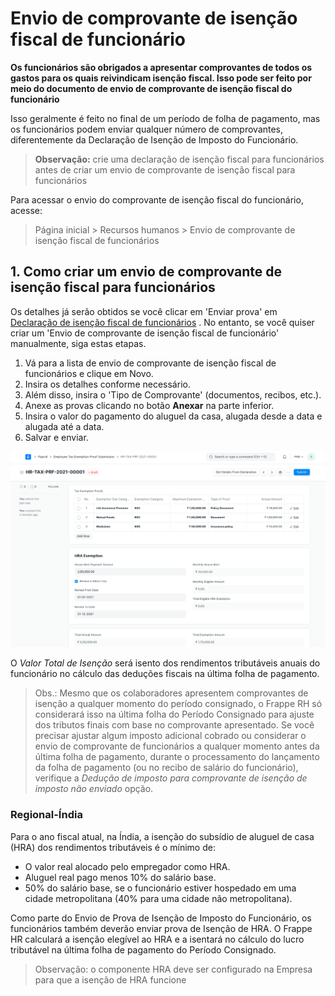 # Envio de comprovante de isenção fiscal de funcionário



**Os funcionários são obrigados a apresentar comprovantes de todos os gastos para os quais reivindicam isenção fiscal. Isso pode ser feito por meio do documento de envio de comprovante de isenção fiscal do funcionário**


Isso geralmente é feito no final de um período de folha de pagamento, mas os funcionários podem enviar qualquer número de comprovantes, diferentemente da Declaração de Isenção de Imposto do Funcionário.


> **Observação:** crie uma declaração de isenção fiscal para funcionários antes de criar um envio de comprovante de isenção fiscal para funcionários


Para acessar o envio do comprovante de isenção fiscal do funcionário, acesse:


> Página inicial > Recursos humanos > Envio de comprovante de isenção fiscal de funcionários


## 1. Como criar um envio de comprovante de isenção fiscal para funcionários


Os detalhes já serão obtidos se você clicar em 'Enviar prova' em [Declaração de isenção fiscal de funcionários](/docs/pt/human-resources/employee-tax-exemption-declaration) . No entanto, se você quiser criar um 'Envio de comprovante de isenção fiscal de funcionário' manualmente, siga estas etapas.


1. Vá para a lista de envio de comprovante de isenção fiscal de funcionários e clique em Novo.
2. Insira os detalhes conforme necessário.
3. Além disso, insira o 'Tipo de Comprovante' (documentos, recibos, etc.).
4. Anexe as provas clicando no botão **Anexar** na parte inferior.
5. Insira o valor do pagamento do aluguel da casa, alugada desde a data e alugada até a data.
6. Salvar e enviar.


![Envio de comprovante de isenção fiscal de funcionário](/files/employee-tax-exemption-proof-submission.png)


O *Valor Total de Isenção* será isento dos rendimentos tributáveis ​​anuais do funcionário no cálculo das deduções fiscais na última folha de pagamento.


> Obs.: Mesmo que os colaboradores apresentem comprovantes de isenção a qualquer momento do período consignado, o Frappe RH só considerará isso na última folha do Período Consignado para ajuste dos tributos finais com base no comprovante apresentado. Se você precisar ajustar algum imposto adicional cobrado ou considerar o envio de comprovante de funcionários a qualquer momento antes da última folha de pagamento, durante o processamento do lançamento da folha de pagamento (ou no recibo de salário do funcionário), verifique a *Dedução de imposto para comprovante de isenção de imposto não enviado* opção.


### Regional-Índia


Para o ano fiscal atual, na Índia, a isenção do subsídio de aluguel de casa (HRA) dos rendimentos tributáveis ​​é o mínimo de:


* O valor real alocado pelo empregador como HRA.
* Aluguel real pago menos 10% do salário base.
* 50% do salário base, se o funcionário estiver hospedado em uma cidade metropolitana (40% para uma cidade não metropolitana).


Como parte do Envio de Prova de Isenção de Imposto do Funcionário, os funcionários também deverão enviar prova de Isenção de HRA. O Frappe HR calculará a isenção elegível ao HRA e a isentará no cálculo do lucro tributável na última folha de pagamento do Período Consignado.


> Observação: o componente HRA deve ser configurado na Empresa para que a isenção de HRA funcione



